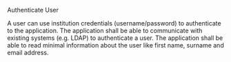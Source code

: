 Authenticate User

A user can use institution credentials (username/password) to authenticate to the application. The application shall be able to communicate with existing systems (e.g. LDAP) to authenticate a user. The application shall be able to read minimal information about the user like first name, surname and email address.
